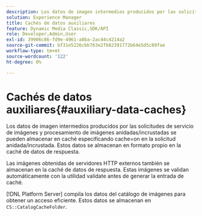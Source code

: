 ```yaml
---
description: Los datos de imagen intermedios producidos por las solicitudes de servicio de imágenes y procesamiento de imágenes anidadas/incrustadas se pueden almacenar en caché especificando cache=on en la solicitud anidada/incrustada. Estos datos se almacenan en formato propio en la caché de datos de respuesta.
solution: Experience Manager
title: Cachés de datos auxiliares
feature: Dynamic Media Classic,SDK/API
role: Developer,Admin,User
exl-id: 39906c86-fd9e-4961-a8ba-2ac44c4214a2
source-git-commit: bf31e5226cbb763e2fb82391772b64e5d5c89fae
workflow-type: tm+mt
source-wordcount: '122'
ht-degree: 0%

---
```


# Cachés de datos auxiliares{#auxiliary-data-caches}

Los datos de imagen intermedios producidos por las solicitudes de servicio de imágenes y procesamiento de imágenes anidadas/incrustadas se pueden almacenar en caché especificando cache=on en la solicitud anidada/incrustada. Estos datos se almacenan en formato propio en la caché de datos de respuesta.

Las imágenes obtenidas de servidores HTTP externos también se almacenan en la caché de datos de respuesta. Estas imágenes se validan automáticamente con la utilidad validate antes de generar la entrada de caché.

[!DNL Platform Server] compila los datos del catálogo de imágenes para obtener un acceso eficiente. Estos datos se almacenan en `CS::CatalogCacheFolder`.
